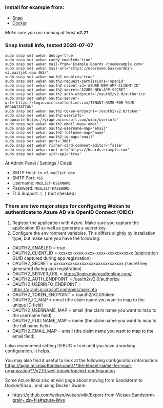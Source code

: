 ### Install for example from:
- [Snap](https://github.com/wekan/wekan/wiki/Snap)
- [Docker](https://github.com/wekan/wekan/wiki/Docker)

*Make sure you are running at least **v2.21***

### Snap install info, tested 2020-07-07

```
sudo snap set wekan debug='true'
sudo snap set wekan caddy-enabled='true'
sudo snap set wekan mail-from='Example Boards <joe@example.com>'
sudo snap set wekan mail-url='smtps://username:password@in-v3.mailjet.com:465/'
sudo snap set wekan oauth2-enabled='true'
sudo snap set wekan oauth2-request-permissions='openid'
sudo snap set wekan oauth2-client-id='AZURE-NEW-APP-CLIENT-ID'
sudo snap set wekan oauth2-secret='AZURE-NEW-APP-SECRET'
sudo snap set wekan oauth2-auth-endpoint='/oauth2/v2.0/authorize'
sudo snap set wekan oauth2-server-url='https://login.microsoftonline.com/TENANT-NAME-FOR-YOUR-ORGANIZATION'
sudo snap set wekan oauth2-token-endpoint='/oauth2/v2.0/token'
sudo snap set wekan oauth2-userinfo-endpoint='https://graph.microsoft.com/oidc/userinfo'
sudo snap set wekan oauth2-email-map='email'
sudo snap set wekan oauth2-username-map='email'
sudo snap set wekan oauth2-fullname-map='name'
sudo snap set wekan oauth2-id-map='email'
sudo snap set wekan port='3001'
sudo snap set wekan richer-card-comment-editor='false'
sudo snap set wekan root-url='https://boards.example.com'
sudo snap set wekan with-api='true'
```
At Admin Panel / Settings / Email:
- SMTP Host: `in-v3.mailjet.com`
- SMTP Port: `465`
- Username: `MAILJET-USERNAME`
- Password: `MAILJET-PASSWORD`
- TLS Support: `[_]` (not checked)

### There are two major steps for configuring Wekan to authenticate to Azure AD via OpenID Connect (OIDC)

1. Register the application with Azure. Make sure you capture the application ID as well as generate a secret key.
2. Configure the environment variables.  This differs slightly by installation type, but make sure you have the following:
* OAUTH2_ENABLED = true
* OAUTH2_CLIENT_ID = xxxxxx-xxxx-xxxx-xxxx-xxxxxxxxxxx (application GUID captured during app registration)
* OAUTH2_SECRET = xxxxxxxxxxxxxxxxxxxxxxxxxxxxxx (secret key generated during app registration)
* OAUTH2_SERVER_URL = https://login.microsoftonline.com/<tenant GUID specific to your organization>
* OAUTH2_AUTH_ENDPOINT = /oauth2/v2.0/authorize
* OAUTH2_USERINFO_ENDPOINT = https://graph.microsoft.com/oidc/userinfo
* OAUTH2_TOKEN_ENDPOINT = /oauth2/v2.0/token
* OAUTH2_ID_MAP = email (the claim name you want to map to the unique ID field)
* OAUTH2_USERNAME_MAP = email (the claim name you want to map to the username field)
* OAUTH2_FULLNAME_MAP = name (the claim name you want to map to the full name field)
* OAUTH2_EMAIL_MAP = email (the claim name you want to map to the email field)

I also recommend setting DEBUG = true until you have a working configuration.  It helps.

You may also find it useful to look at the following configuration information:
https://login.microsoftonline.com/**the-tenant-name-for-your-organization**/v2.0/.well-known/openid-configuration

Some Azure links also at wiki page about moving from Sandstorm to Docker/Snap , and using Docker Swarm:
- https://github.com/wekan/wekan/wiki/Export-from-Wekan-Sandstorm-grain-.zip-file#azure-links